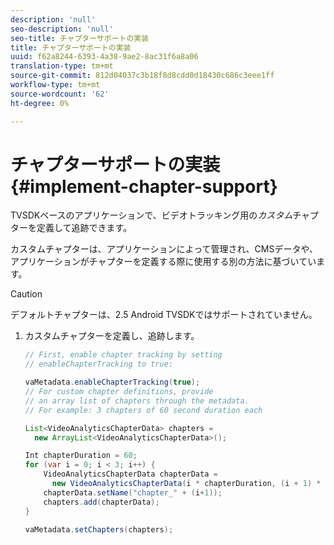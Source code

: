 ```yaml
---
description: 'null'
seo-description: 'null'
seo-title: チャプターサポートの実装
title: チャプターサポートの実装
uuid: f62a8244-6393-4a38-9ae2-8ac31f6a8a06
translation-type: tm+mt
source-git-commit: 812d04037c3b18f8d8cdd0d18430c686c3eee1ff
workflow-type: tm+mt
source-wordcount: '62'
ht-degree: 0%

---
```



# チャプターサポートの実装{#implement-chapter-support}

TVSDKベースのアプリケーションで、ビデオトラッキング用の&#x200B;*カスタム*&#x200B;チャプターを定義して追跡できます。

カスタムチャプターは、アプリケーションによって管理され、CMSデータや、アプリケーションがチャプターを定義する際に使用する別の方法に基づいています。

>[!CAUTION]
>
>デフォルトチャプターは、2.5 Android TVSDKではサポートされていません。

1. カスタムチャプターを定義し、追跡します。

   ```java
   // First, enable chapter tracking by setting   
   // enableChapterTracking to true: 
   
   vaMetadata.enableChapterTracking(true); 
   // For custom chapter definitions, provide  
   // an array list of chapters through the metadata. 
   // For example: 3 chapters of 60 second duration each 
   
   List<VideoAnalyticsChapterData> chapters =  
     new ArrayList<VideoAnalyticsChapterData>(); 
   
   Int chapterDuration = 60; 
   for (var i = 0; i < 3; i++) { 
       VideoAnalyticsChapterData chapterData =  
         new VideoAnalyticsChapterData(i * chapterDuration, (i + 1) * chapterDuration);  
       chapterData.setName("chapter_" + (i+1)); 
       chapters.add(chapterData); 
   } 
   
   vaMetadata.setChapters(chapters); 
   ```

